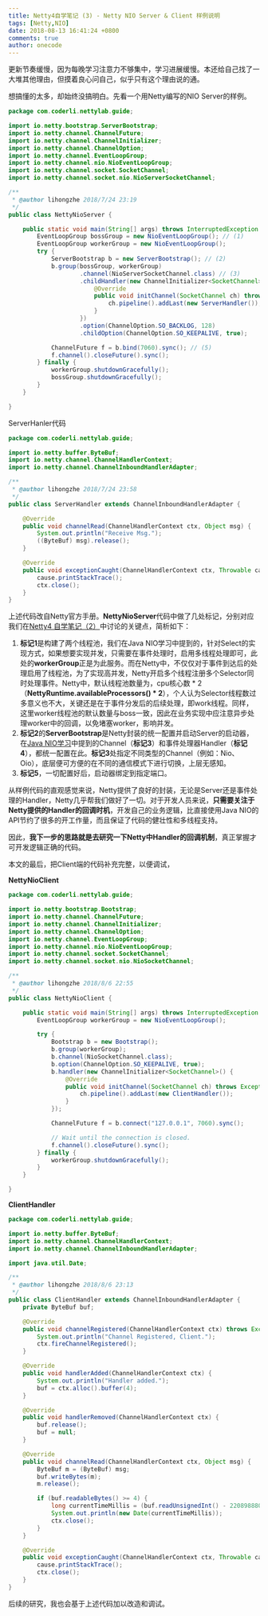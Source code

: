 ```yaml
---
title: Netty4自学笔记 (3) - Netty NIO Server & Client 样例说明
tags: [Netty,NIO]
date: 2018-08-13 16:41:24 +0800
comments: true
author: onecode
---
```

更新节奏缓慢，因为每晚学习注意力不够集中，学习进展缓慢。本还给自己找了一大堆其他理由，但摸着良心问自己，似乎只有这个理由说的通。

想搞懂的太多，却始终没搞明白。先看一个用Netty编写的NIO Server的样例。

<!--break-->

```java
package com.coderli.nettylab.guide;

import io.netty.bootstrap.ServerBootstrap;
import io.netty.channel.ChannelFuture;
import io.netty.channel.ChannelInitializer;
import io.netty.channel.ChannelOption;
import io.netty.channel.EventLoopGroup;
import io.netty.channel.nio.NioEventLoopGroup;
import io.netty.channel.socket.SocketChannel;
import io.netty.channel.socket.nio.NioServerSocketChannel;

/**
 * @author lihongzhe 2018/7/24 23:19
 */
public class NettyNioServer {

    public static void main(String[] args) throws InterruptedException {
        EventLoopGroup bossGroup = new NioEventLoopGroup(); // (1)
        EventLoopGroup workerGroup = new NioEventLoopGroup();
        try {
            ServerBootstrap b = new ServerBootstrap(); // (2)
            b.group(bossGroup, workerGroup)
                    .channel(NioServerSocketChannel.class) // (3)
                    .childHandler(new ChannelInitializer<SocketChannel>() { // (4)
                        @Override
                        public void initChannel(SocketChannel ch) throws Exception {
                            ch.pipeline().addLast(new ServerHandler());
                        }
                    })
                    .option(ChannelOption.SO_BACKLOG, 128)
                    .childOption(ChannelOption.SO_KEEPALIVE, true);

            ChannelFuture f = b.bind(7060).sync(); // (5)
            f.channel().closeFuture().sync();
        } finally {
            workerGroup.shutdownGracefully();
            bossGroup.shutdownGracefully();
        }
    }

}

```

ServerHanler代码

```java
package com.coderli.nettylab.guide;

import io.netty.buffer.ByteBuf;
import io.netty.channel.ChannelHandlerContext;
import io.netty.channel.ChannelInboundHandlerAdapter;

/**
 * @author lihongzhe 2018/7/24 23:58
 */
public class ServerHandler extends ChannelInboundHandlerAdapter {

    @Override
    public void channelRead(ChannelHandlerContext ctx, Object msg) {
        System.out.println("Receive Msg.");
        ((ByteBuf) msg).release(); 
    }

    @Override
    public void exceptionCaught(ChannelHandlerContext ctx, Throwable cause) {
        cause.printStackTrace();
        ctx.close();
    }
}
```

上述代码改自Netty官方手册。**NettyNioServer**代码中做了几处标记，分别对应我们在[Netty4 自学笔记（2）](http://www.coderli.com/netty4-java-nio/)中讨论的关键点，简析如下：

1. **标记1**是构建了两个线程池，我们在Java NIO学习中提到的，针对Select的实现方式，如果想要实现并发，只需要在事件处理时，启用多线程处理即可，此处的**workerGroup**正是为此服务。而在Netty中，不仅仅对于事件到达后的处理启用了线程池，为了实现高并发，Netty开启多个线程注册多个Selector同时处理事件。Netty中，默认线程池数量为，cpu核心数 * 2（**NettyRuntime.availableProcessors() * 2**），个人认为Selector线程数过多意义也不大，关键还是在于事件分发后的后续处理，即work线程。同样，这里worker线程池的默认数量与boss一致，因此在业务实现中应注意异步处理worker中的回调，以免堵塞worker，影响并发。
2. **标记2**的**ServerBootstrap**是Netty封装的统一配置并启动Server的启动器，在[Java NIO学习](http://www.coderli.com/netty4-java-nio/)中提到的Channel（**标记3**）和事件处理器Handler（**标记4**），都统一配置在此。**标记3**处指定不同类型的Channel（例如：Nio、Oio），底层便可方便的在不同的通信模式下进行切换，上层无感知。
3. **标记5**，一切配置好后，启动器绑定到指定端口。

从样例代码的直观感觉来说，Netty提供了良好的封装，无论是Server还是事件处理的Handler，Netty几乎帮我们做好了一切。对于开发人员来说，**只需要关注于Netty提供的Handler的回调时机**，开发自己的业务逻辑，比直接使用Java NIO的API节约了很多的开工作量，而且保证了代码的健壮性和多线程支持。

因此，**我下一步的思路就是去研究一下Netty中Handler的回调机制**，真正掌握才可开发逻辑正确的代码。

本文的最后，把Client端的代码补充完整，以便调试，

**NettyNioClient**

```java
package com.coderli.nettylab.guide;

import io.netty.bootstrap.Bootstrap;
import io.netty.channel.ChannelFuture;
import io.netty.channel.ChannelInitializer;
import io.netty.channel.ChannelOption;
import io.netty.channel.EventLoopGroup;
import io.netty.channel.nio.NioEventLoopGroup;
import io.netty.channel.socket.SocketChannel;
import io.netty.channel.socket.nio.NioSocketChannel;

/**
 * @author lihongzhe 2018/8/6 22:55
 */
public class NettyNioClient {

    public static void main(String[] args) throws InterruptedException {
        EventLoopGroup workerGroup = new NioEventLoopGroup();

        try {
            Bootstrap b = new Bootstrap();
            b.group(workerGroup);
            b.channel(NioSocketChannel.class);
            b.option(ChannelOption.SO_KEEPALIVE, true);
            b.handler(new ChannelInitializer<SocketChannel>() {
                @Override
                public void initChannel(SocketChannel ch) throws Exception {
                    ch.pipeline().addLast(new ClientHandler());
                }
            });

            ChannelFuture f = b.connect("127.0.0.1", 7060).sync(); 

            // Wait until the connection is closed.
            f.channel().closeFuture().sync();
        } finally {
            workerGroup.shutdownGracefully();
        }
    }

}
```

**ClientHandler**

```java
package com.coderli.nettylab.guide;

import io.netty.buffer.ByteBuf;
import io.netty.channel.ChannelHandlerContext;
import io.netty.channel.ChannelInboundHandlerAdapter;

import java.util.Date;

/**
 * @author lihongzhe 2018/8/6 23:13
 */
public class ClientHandler extends ChannelInboundHandlerAdapter {
    private ByteBuf buf;

    @Override
    public void channelRegistered(ChannelHandlerContext ctx) throws Exception {
        System.out.println("Channel Registered, Client.");
        ctx.fireChannelRegistered();
    }

    @Override
    public void handlerAdded(ChannelHandlerContext ctx) {
        System.out.println("Handler added.");
        buf = ctx.alloc().buffer(4);
    }

    @Override
    public void handlerRemoved(ChannelHandlerContext ctx) {
        buf.release();
        buf = null;
    }

    @Override
    public void channelRead(ChannelHandlerContext ctx, Object msg) {
        ByteBuf m = (ByteBuf) msg;
        buf.writeBytes(m);
        m.release();

        if (buf.readableBytes() >= 4) { 
            long currentTimeMillis = (buf.readUnsignedInt() - 2208988800L) * 1000L;
            System.out.println(new Date(currentTimeMillis));
            ctx.close();
        }
    }

    @Override
    public void exceptionCaught(ChannelHandlerContext ctx, Throwable cause) {
        cause.printStackTrace();
        ctx.close();
    }
}
```

后续的研究，我也会基于上述代码加以改造和调试。
